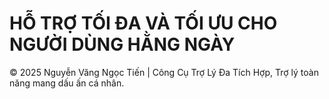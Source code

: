 # HỖ TRỢ TỐI ĐA VÀ TỐI ƯU CHO NGƯỜI DÙNG HẰNG NGÀY
© 2025 Nguyễn Văng Ngọc Tiến | Công Cụ Trợ Lý Đa Tích Hợp, Trợ lý toàn năng mang dấu ấn cá nhân. 

